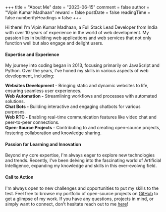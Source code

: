 +++
title = "About Me"
date = "2023-06-15"
comment = false
author = "Vipin Kumar Madhaan"
reward = false
postDate = false
readingTime = false
numberifyHeadings = false
+++

Hi there! I'm Vipin Kumar Madhaan, a Full Stack Lead Developer from India with over 10 years of experience in the world of web development. My passion lies in building web applications and web services that not only function well but also engage and delight users.

#### Expertise and Experience

My journey into coding began in 2013, focusing primarily on JavaScript and Python. Over the years, I've honed my skills in various aspects of web development, including:

**Websites Development -** Bringing static and dynamic websites to life, ensuring seamless user experiences.</br>
**Web Automation -** Streamlining workflows and processes with automated solutions.</br>
**Chat Bots -** Building interactive and engaging chatbots for various purposes.</br>
**Web RTC -** Enabling real-time communication features like video chat and peer-to-peer connections.</br>
**Open-Source Projects -** Contributing to and creating open-source projects, fostering collaboration and knowledge sharing.</br>

#### Passion for Learning and Innovation

Beyond my core expertise, I'm always eager to explore new technologies and trends. Recently, I've been delving into the fascinating world of Artificial Intelligence, expanding my knowledge and skills in this ever-evolvng field.

#### Call to Action

I'm always open to new challenges and opportunities to put my skills to the test. Feel free to browse my portfolio of open-source projects on [GitHub](https://github.com/VipinMadhaan) to get a glimpse of my work. If you have any questions, projects in mind, or simply want to connect, don't hesitate reach out to me [here](/contact)!